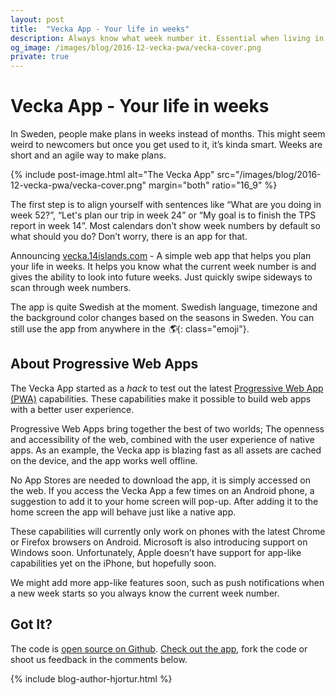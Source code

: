 ```yaml
---
layout: post
title:  "Vecka App - Your life in weeks"
description: Always know what week number it. Essential when living in Sweden.
og_image: /images/blog/2016-12-vecka-pwa/vecka-cover.png
private: true
---
```


# Vecka App - Your life in weeks

In Sweden, people make plans in weeks instead of months. This might seem weird to newcomers but once you get used to it, it’s kinda smart. Weeks are short and an agile way to make plans.

{% include post-image.html alt="The Vecka App" src="/images/blog/2016-12-vecka-pwa/vecka-cover.png" margin="both" ratio="16_9" %}

The first step is to align yourself with sentences like “What are you doing in week 52?”, “Let's plan our trip in week 24” or “My goal is to finish the TPS report in week 14”. Most calendars don’t show week numbers by default so what should you do? Don’t worry, there is an app for that.

Announcing [vecka.14islands.com](https://vecka.14islands.com/) - A simple web app that helps you plan your life in weeks. It helps you know what the current week number is and gives the ability to look into future weeks. Just quickly swipe sideways to scan through week numbers.

The app is quite Swedish at the moment. Swedish language, timezone and the background color changes based on the seasons in Sweden. You can still use the app from anywhere in the *🌎*{: class="emoji"}.


## About Progressive Web Apps

The Vecka App started as a *hack* to test out the latest [Progressive Web App (PWA)](https://developers.google.com/web/progressive-web-apps/) capabilities. These capabilities make it possible to build web apps with a better user experience.

Progressive Web Apps bring together the best of two worlds; The openness and accessibility of the web, combined with the user experience of native apps. As an example, the Vecka app is blazing fast as all assets are cached on the device, and the app works well offline.

No App Stores are needed to download the app, it is simply accessed on the web. If you access the Vecka App a few times on an Android phone, a suggestion to add it to your home screen will pop-up. After adding it to the home screen the app will behave just like a native app.

These capabilities will currently only work on phones with the latest Chrome or Firefox browsers on Android. Microsoft is also introducing support on Windows soon. Unfortunately, Apple doesn’t have support for app-like capabilities yet on the iPhone, but hopefully soon.

We might add more app-like features soon, such as push notifications when a new week starts so you always know the current week number.


## Got It?

The code is [open source on Github](https://github.com/14islands/vecka.14islands.com). [Check out the app](https://vecka.14islands.com/), fork the code or shoot us feedback in the comments below.

{% include blog-author-hjortur.html %}
